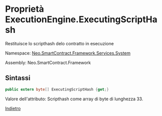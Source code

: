 # Proprietà ExecutionEngine.ExecutingScriptHash 

Restituisce lo scripthash delo contratto in esecuzione

Namespace: [Neo.SmartContract.Framework.Services.System](../../System.md)

Assembly: Neo.SmartContract.Framework

## Sintassi

```c#
public extern byte[] ExecutingScriptHash {get;}
```

Valore dell'attributo: Scripthash come array di byte di lunghezza 33.



[Indietro](../ExecutionEngine.md)
